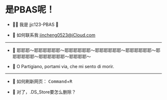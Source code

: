 # 是PBAS呢！

- ✋🏻 我是 jjc123-PBAS 🍥

- 📮 如何联系我 jincheng0523@iCloud.com

---

- 🎵 耶耶耶～耶耶耶耶耶耶～耶耶耶耶耶耶～耶耶耶耶耶耶～耶耶耶耶耶耶～耶耶耶耶耶耶～耶耶耶耶耶耶～耶耶耶耶～

- 🎵 O Partigiano, portami via, che mi sento di morir. 

---

- 🤗 如何刷新网页： <kbd>Command</kbd>+<kbd>R</kbd>

- 🤗 对了，.DS_Store要怎么删除？



<!---
jjc123-PBAS/jjc123-PBAS is a ✨ special ✨ repository because its `README.md` (this file) appears on your GitHub profile.
You can click the Preview link to take a look at your changes.

OPartigiano, portaMiVia, OBellaCiao! BellaCiao! BellaCiao! CiaoCiao! 
--->


